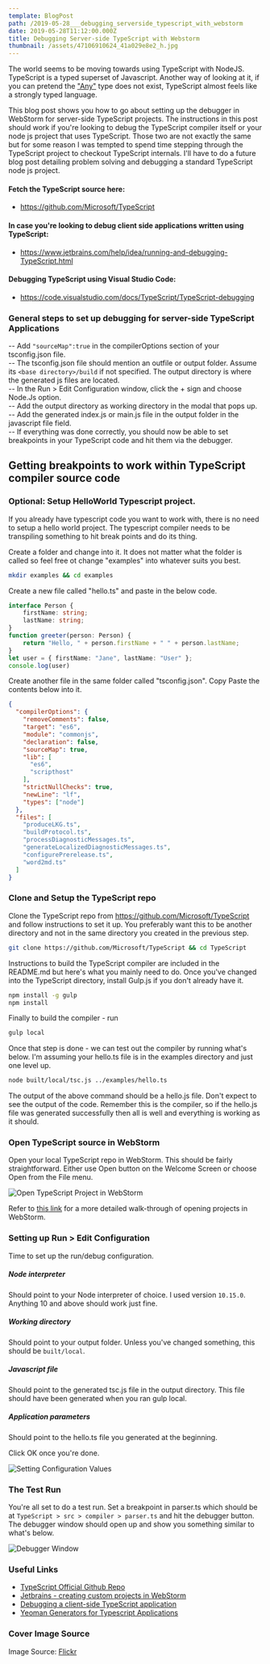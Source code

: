 ```yaml
---
template: BlogPost
path: /2019-05-28___debugging_serverside_typescript_with_webstorm
date: 2019-05-28T11:12:00.000Z
title: Debugging Server-side TypeScript with Webstorm
thumbnail: /assets/47106910624_41a029e8e2_h.jpg
---
```

The world seems to be moving towards using TypeScript with NodeJS. TypeScript is a typed superset of Javascript. Another way of  looking at it, if you can pretend the ["Any"](https://github.com/Microsoft/TypeScript/blob/master/doc/spec.md#3.1) type does not  exist, TypeScript almost feels like a strongly typed language.      

This blog post shows you how to go about setting up the debugger in WebStorm for server-side TypeScript projects. The instructions in  this post should work if you're looking to debug the TypeScript compiler itself or your node js project that uses TypeScript. Those  two are not exactly the same but for some reason I was tempted to spend time stepping through the TypeScript project to checkout 
TypeScript internals. I'll have to do a future blog post detailing problem solving and debugging a standard TypeScript node js project. 

#### Fetch the TypeScript source here:

* <https://github.com/Microsoft/TypeScript>  

#### In case you're looking to debug client side applications written using TypeScript:

* <https://www.jetbrains.com/help/idea/running-and-debugging-TypeScript.html>

#### Debugging TypeScript using Visual Studio Code:

* <https://code.visualstudio.com/docs/TypeScript/TypeScript-debugging>

### General steps to set up debugging for server-side TypeScript Applications

\-- Add `"sourceMap":true` in the compilerOptions section of your tsconfig.json file.\
-- The tsconfig.json file should mention an outfile or output folder. Assume its `<base directory>/build` if not specified. The output  directory is where the generated js files are located.\
-- In the Run > Edit Configuration window, click the + sign and choose Node.Js option.\
-- Add the output directory as working directory in the modal that pops up.\
-- Add the generated index.js or main.js file in the output folder in the javascript file field.\
-- If everything was done correctly, you should now be able to set breakpoints in your TypeScript code and hit them via  the debugger.   

## Getting breakpoints to work within TypeScript compiler source code

### Optional: Setup HelloWorld Typescript project.

If you already have typescript code you want to work with, there is no need to setup a hello world project. The typescript  compiler needs to be transpiling something to hit break points and do its thing.  

Create a folder and change into it. It does not matter what the folder is called so feel free ot change "examples" into whatever suits you best. 

```bash
mkdir examples && cd examples
```

Create a new file called "hello.ts" and paste in the below code.  

```typescript
interface Person {
    firstName: string;
    lastName: string;
}
function greeter(person: Person) {
    return "Hello, " + person.firstName + " " + person.lastName;
}
let user = { firstName: "Jane", lastName: "User" };
console.log(user)
```

Create another file in the same folder called "tsconfig.json". Copy Paste the contents below into it.

```json
{
  "compilerOptions": {
    "removeComments": false,
    "target": "es6",
    "module": "commonjs",
    "declaration": false,
    "sourceMap": true,
    "lib": [
      "es6",
      "scripthost"
    ],
    "strictNullChecks": true,
    "newLine": "lf",
    "types": ["node"]
  },
  "files": [
    "produceLKG.ts",
    "buildProtocol.ts",
    "processDiagnosticMessages.ts",
    "generateLocalizedDiagnosticMessages.ts",
    "configurePrerelease.ts",
    "word2md.ts"
  ]
}
```

### Clone and Setup the TypeScript repo

Clone the TypeScript repo from <https://github.com/Microsoft/TypeScript> and follow instructions  to set it up. You preferably want this to be another directory and not in the same directory you created in the previous step.

```bash
git clone https://github.com/Microsoft/TypeScript && cd TypeScript
```

Instructions to build the TypeScript compiler are included in the README.md but here's what you mainly need to do. Once you've  changed into the TypeScript directory, install Gulp.js if you don't already have it.

```bash
npm install -g gulp
npm install
```

Finally to build the compiler - run

```bash
gulp local
```

Once that step is done - we can test out the compiler by running what's below. I'm assuming your hello.ts file is in  the examples directory and just one level up. 

```bash
node built/local/tsc.js ../examples/hello.ts
```

The output of the above command should be a hello.js file. Don't expect to see the output of the code. Remember this is  the compiler, so if the hello.js file was generated successfully then all is well and everything is working as it should.

### Open TypeScript source in WebStorm

Open your local TypeScript repo in WebStorm. This should be fairly straightforward. Either use Open button on the Welcome Screen or choose Open  from the File menu.

![Open TypeScript Project in WebStorm](https://affectionate-colden-b72c61.netlify.app/assets/OpenTypeScriptProject.png)

Refer to [this link](https://www.jetbrains.com/help/webstorm/opening-reopening-and-closing-projects.html) for  a more detailed walk-through of opening projects in WebStorm. 

### Setting up Run > Edit Configuration

Time to set up the run/debug configuration.  

##### Node interpreter

Should point to your Node interpreter of choice. I used version `10.15.0`. Anything 10 and above should work just fine.  

##### Working directory

Should point to your output folder. Unless you've changed something, this should be `built/local`.  

##### Javascript file

Should point to the generated tsc.js file in the output directory. This file should have been generated when you ran  gulp local.  

##### Application parameters

Should point to the hello.ts file you generated at the beginning.  

Click OK once you're done.

![Setting Configuration Values](/assets/RunDebugConfiguration.png)

### The Test Run

You're all set to do a test run. Set a breakpoint in parser.ts which should be at  `TypeScript > src > compiler > parser.ts` and hit the debugger button. The debugger window should open up and show you something similar to what's below. 

![Debugger Window](/assets/_FinalDebuggerWindow.png)

### Useful Links

* [TypeScript Official Github Repo](https://github.com/Microsoft/TypeScript)
* [Jetbrains - creating custom projects in WebStorm](https://www.jetbrains.com/help/webstorm/creating-projects-in-product.html)
* [Debugging a client-side TypeScript application](https://www.jetbrains.com/help/webstorm/running-and-debugging-typescript.html#ws_ts_run)
* [Yeoman Generators for Typescript Applications](https://yeoman.io/learning/resources.html)

### Cover Image Source

Image Source: [Flickr](https://www.flickr.com/photos/146269332@N03/47106910624/in/photolist-2eLFemd-nY6vr9-MsyuhK-F2LmZN-WGWa1r-9fhnG9-GnT9Sj-q4v4k6-dpQPuy-TbxF2k-apL9WG-Nx5Xky-pM6nSe-2dbhxzr-c1GNPq-29wk6Vd-29iXfLq-MsNKVW-V5F1PA-KUGpmv-2dQfn2D-6snC1M-MsNKqh-jSeU32-mjhDwB-6td7T5-UXHBfJ-28veavC-ekV1wX-2agmFMS-UhqRDK-ekV1na-qwM8ii-28veaB9-edWUay-bCTfAn-buF9PV-ekV19D-ekUZVK-22BHK3U-QiKijz-QZxbZS-29iXfrN-7ioHwi-MtoYu4-2dZrD99-Sdz4Q3-JbLWRT-KUGqsD-jrETdg)
